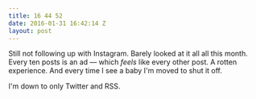 ```yaml
---
title: 16 44 52
date: 2016-01-31 16:42:14 Z
layout: post
---
```


Still not following up with Instagram. Barely looked at it all all this month. Every ten posts is an ad — which _feels_ like every other post. A rotten experience. And every time I see a baby I'm moved to shut it off. 

I'm down to only Twitter and RSS. 